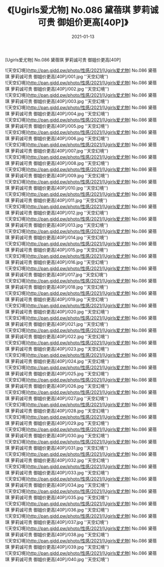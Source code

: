 ﻿---
layout: post
title:  《[Ugirls爱尤物] No.086 黛蓓琪 萝莉诚可贵 御姐价更高[40P]》
date:   2021-01-13
img: http://pan.gjdd.pw/photo/性感/2021/[Ugirls爱尤物] No.086 黛蓓琪 萝莉诚可贵 御姐价更高[40P]/000.jpg
categories: [美女, 性感, 泳衣]
---

[Ugirls爱尤物] No.086 黛蓓琪 萝莉诚可贵 御姐价更高[40P]



![天空幻境](http://pan.gjdd.pw/photo/性感/2021/[Ugirls爱尤物] No.086 黛蓓琪 萝莉诚可贵 御姐价更高[40P]/001.jpg ''天空幻境'') <br>
![天空幻境](http://pan.gjdd.pw/photo/性感/2021/[Ugirls爱尤物] No.086 黛蓓琪 萝莉诚可贵 御姐价更高[40P]/002.jpg ''天空幻境'') <br>
![天空幻境](http://pan.gjdd.pw/photo/性感/2021/[Ugirls爱尤物] No.086 黛蓓琪 萝莉诚可贵 御姐价更高[40P]/003.jpg ''天空幻境'') <br>
![天空幻境](http://pan.gjdd.pw/photo/性感/2021/[Ugirls爱尤物] No.086 黛蓓琪 萝莉诚可贵 御姐价更高[40P]/004.jpg ''天空幻境'') <br>
![天空幻境](http://pan.gjdd.pw/photo/性感/2021/[Ugirls爱尤物] No.086 黛蓓琪 萝莉诚可贵 御姐价更高[40P]/005.jpg ''天空幻境'') <br>
![天空幻境](http://pan.gjdd.pw/photo/性感/2021/[Ugirls爱尤物] No.086 黛蓓琪 萝莉诚可贵 御姐价更高[40P]/006.jpg ''天空幻境'') <br>
![天空幻境](http://pan.gjdd.pw/photo/性感/2021/[Ugirls爱尤物] No.086 黛蓓琪 萝莉诚可贵 御姐价更高[40P]/007.jpg ''天空幻境'') <br>
![天空幻境](http://pan.gjdd.pw/photo/性感/2021/[Ugirls爱尤物] No.086 黛蓓琪 萝莉诚可贵 御姐价更高[40P]/008.jpg ''天空幻境'') <br>
![天空幻境](http://pan.gjdd.pw/photo/性感/2021/[Ugirls爱尤物] No.086 黛蓓琪 萝莉诚可贵 御姐价更高[40P]/009.jpg ''天空幻境'') <br>
![天空幻境](http://pan.gjdd.pw/photo/性感/2021/[Ugirls爱尤物] No.086 黛蓓琪 萝莉诚可贵 御姐价更高[40P]/010.jpg ''天空幻境'') <br>
![天空幻境](http://pan.gjdd.pw/photo/性感/2021/[Ugirls爱尤物] No.086 黛蓓琪 萝莉诚可贵 御姐价更高[40P]/011.jpg ''天空幻境'') <br>
![天空幻境](http://pan.gjdd.pw/photo/性感/2021/[Ugirls爱尤物] No.086 黛蓓琪 萝莉诚可贵 御姐价更高[40P]/012.jpg ''天空幻境'') <br>
![天空幻境](http://pan.gjdd.pw/photo/性感/2021/[Ugirls爱尤物] No.086 黛蓓琪 萝莉诚可贵 御姐价更高[40P]/013.jpg ''天空幻境'') <br>
![天空幻境](http://pan.gjdd.pw/photo/性感/2021/[Ugirls爱尤物] No.086 黛蓓琪 萝莉诚可贵 御姐价更高[40P]/014.jpg ''天空幻境'') <br>
![天空幻境](http://pan.gjdd.pw/photo/性感/2021/[Ugirls爱尤物] No.086 黛蓓琪 萝莉诚可贵 御姐价更高[40P]/015.jpg ''天空幻境'') <br>
![天空幻境](http://pan.gjdd.pw/photo/性感/2021/[Ugirls爱尤物] No.086 黛蓓琪 萝莉诚可贵 御姐价更高[40P]/016.jpg ''天空幻境'') <br>
![天空幻境](http://pan.gjdd.pw/photo/性感/2021/[Ugirls爱尤物] No.086 黛蓓琪 萝莉诚可贵 御姐价更高[40P]/017.jpg ''天空幻境'') <br>
![天空幻境](http://pan.gjdd.pw/photo/性感/2021/[Ugirls爱尤物] No.086 黛蓓琪 萝莉诚可贵 御姐价更高[40P]/018.jpg ''天空幻境'') <br>
![天空幻境](http://pan.gjdd.pw/photo/性感/2021/[Ugirls爱尤物] No.086 黛蓓琪 萝莉诚可贵 御姐价更高[40P]/019.jpg ''天空幻境'') <br>
![天空幻境](http://pan.gjdd.pw/photo/性感/2021/[Ugirls爱尤物] No.086 黛蓓琪 萝莉诚可贵 御姐价更高[40P]/020.jpg ''天空幻境'') <br>
![天空幻境](http://pan.gjdd.pw/photo/性感/2021/[Ugirls爱尤物] No.086 黛蓓琪 萝莉诚可贵 御姐价更高[40P]/021.jpg ''天空幻境'') <br>
![天空幻境](http://pan.gjdd.pw/photo/性感/2021/[Ugirls爱尤物] No.086 黛蓓琪 萝莉诚可贵 御姐价更高[40P]/022.jpg ''天空幻境'') <br>
![天空幻境](http://pan.gjdd.pw/photo/性感/2021/[Ugirls爱尤物] No.086 黛蓓琪 萝莉诚可贵 御姐价更高[40P]/023.jpg ''天空幻境'') <br>
![天空幻境](http://pan.gjdd.pw/photo/性感/2021/[Ugirls爱尤物] No.086 黛蓓琪 萝莉诚可贵 御姐价更高[40P]/024.jpg ''天空幻境'') <br>
![天空幻境](http://pan.gjdd.pw/photo/性感/2021/[Ugirls爱尤物] No.086 黛蓓琪 萝莉诚可贵 御姐价更高[40P]/025.jpg ''天空幻境'') <br>
![天空幻境](http://pan.gjdd.pw/photo/性感/2021/[Ugirls爱尤物] No.086 黛蓓琪 萝莉诚可贵 御姐价更高[40P]/026.jpg ''天空幻境'') <br>
![天空幻境](http://pan.gjdd.pw/photo/性感/2021/[Ugirls爱尤物] No.086 黛蓓琪 萝莉诚可贵 御姐价更高[40P]/027.jpg ''天空幻境'') <br>
![天空幻境](http://pan.gjdd.pw/photo/性感/2021/[Ugirls爱尤物] No.086 黛蓓琪 萝莉诚可贵 御姐价更高[40P]/028.jpg ''天空幻境'') <br>
![天空幻境](http://pan.gjdd.pw/photo/性感/2021/[Ugirls爱尤物] No.086 黛蓓琪 萝莉诚可贵 御姐价更高[40P]/029.jpg ''天空幻境'') <br>
![天空幻境](http://pan.gjdd.pw/photo/性感/2021/[Ugirls爱尤物] No.086 黛蓓琪 萝莉诚可贵 御姐价更高[40P]/030.jpg ''天空幻境'') <br>
![天空幻境](http://pan.gjdd.pw/photo/性感/2021/[Ugirls爱尤物] No.086 黛蓓琪 萝莉诚可贵 御姐价更高[40P]/031.jpg ''天空幻境'') <br>
![天空幻境](http://pan.gjdd.pw/photo/性感/2021/[Ugirls爱尤物] No.086 黛蓓琪 萝莉诚可贵 御姐价更高[40P]/032.jpg ''天空幻境'') <br>
![天空幻境](http://pan.gjdd.pw/photo/性感/2021/[Ugirls爱尤物] No.086 黛蓓琪 萝莉诚可贵 御姐价更高[40P]/033.jpg ''天空幻境'') <br>
![天空幻境](http://pan.gjdd.pw/photo/性感/2021/[Ugirls爱尤物] No.086 黛蓓琪 萝莉诚可贵 御姐价更高[40P]/034.jpg ''天空幻境'') <br>
![天空幻境](http://pan.gjdd.pw/photo/性感/2021/[Ugirls爱尤物] No.086 黛蓓琪 萝莉诚可贵 御姐价更高[40P]/035.jpg ''天空幻境'') <br>
![天空幻境](http://pan.gjdd.pw/photo/性感/2021/[Ugirls爱尤物] No.086 黛蓓琪 萝莉诚可贵 御姐价更高[40P]/036.jpg ''天空幻境'') <br>
![天空幻境](http://pan.gjdd.pw/photo/性感/2021/[Ugirls爱尤物] No.086 黛蓓琪 萝莉诚可贵 御姐价更高[40P]/037.jpg ''天空幻境'') <br>
![天空幻境](http://pan.gjdd.pw/photo/性感/2021/[Ugirls爱尤物] No.086 黛蓓琪 萝莉诚可贵 御姐价更高[40P]/038.jpg ''天空幻境'') <br>
![天空幻境](http://pan.gjdd.pw/photo/性感/2021/[Ugirls爱尤物] No.086 黛蓓琪 萝莉诚可贵 御姐价更高[40P]/039.jpg ''天空幻境'') <br>
![天空幻境](http://pan.gjdd.pw/photo/性感/2021/[Ugirls爱尤物] No.086 黛蓓琪 萝莉诚可贵 御姐价更高[40P]/040.jpg ''天空幻境'') <br>